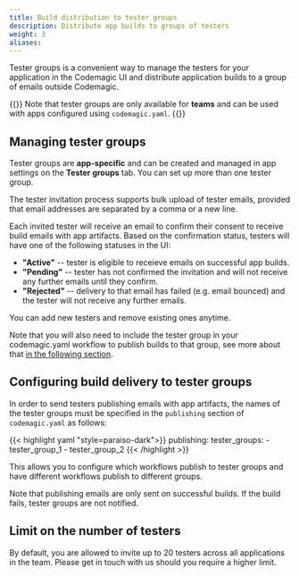 ```yaml
---
title: Build distribution to tester groups
description: Distribute app builds to groups of testers
weight: 3
aliases:
---
```


Tester groups is a convenient way to manage the testers for your application in the Codemagic UI and distribute application builds to a group of emails outside Codemagic. 

{{<notebox>}}
Note that tester groups are only available for **teams** and can be used with apps configured using `codemagic.yaml`.
{{</notebox>}}

## Managing tester groups

Tester groups are **app-specific** and can be created and managed in app settings on the **Tester groups** tab. You can set up more than one tester group.

The tester invitation process supports bulk upload of tester emails, provided that email addresses are separated by a comma or a new line. 

Each invited tester will receive an email to confirm their consent to receive build emails with app artifacts. Based on the confirmation status, testers will have one of the following statuses in the UI:


* **"Active"** -- tester is eligible to receieve emails on successful app builds.
* **"Pending"** -- tester has not confirmed the invitation and will not receive any further emails until they confirm.
* **"Rejected"** -- delivery to that email has failed (e.g. email bounced) and the tester will not receive any further emails.

You can add new testers and remove existing ones anytime.

Note that you will also need to include the tester group in your codemagic.yaml workflow to publish builds to that group, see more about that [in the following section](#configuring-build-delivery-to-tester-groups).

## Configuring build delivery to tester groups

In order to send testers publishing emails with app artifacts, the names of the tester groups must be specified in the `publishing` section of `codemagic.yaml` as follows:

{{< highlight yaml "style=paraiso-dark">}}
publishing:
  tester_groups:
    - tester_group_1
    - tester_group_2
{{< /highlight >}}

This allows you to configure which workflows publish to tester groups and have different workflows publish to different groups. 

Note that publishing emails are only sent on successful builds. If the build fails, tester groups are not notified.

## Limit on the number of testers

By default, you are allowed to invite up to 20 testers across all applications in the team. Please get in touch with us should you require a higher limit.
